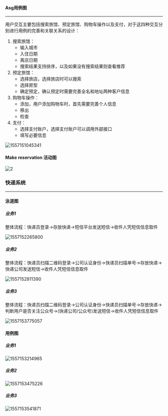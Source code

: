 #### Asg用例图

------

用户交互主要包括搜索旅馆、预定旅馆、购物车操作以及支付，对于这四种交互分别进行用例的完善和关联关系的设计：

1. 搜索旅馆：
   - 输入城市
   - 入住日期
   - 离店日期
   - 搜索结果支持排序，以及如果没有搜索结果则查看推荐
2. 预定旅馆：
   - 选择旅店，选择旅店时可以搜索
   - 选择房型
   - 确定预定，确认预定时需要完善全名和地址两种客户信息
3. 购物车操作：
   - 添加，用户添加购物车时，首先需要完善个人信息
   - 移出
   - 检查
4. 支付：
   - 选择支付账户，选择支付账户可以调用外部接口
   - 填写必要信息

![1557151045341](C:\Users\hp-pc\AppData\Roaming\Typora\typora-user-images\1557151045341.png)

#### Make reservation 活动图

![2](https://wyxwyx46941930.github.io/2019/04/30/%E7%B3%BB%E7%BB%9F%E5%88%86%E6%9E%90HW7/2.jpg)

### 快递系统

------

#### 泳道图

##### 业务1

整体流程：快递员登录->存放快递->短信平台发送短信->收件人凭短信信息取件

![1557152265800](C:\Users\hp-pc\AppData\Roaming\Typora\typora-user-images\1557152265800.png)

##### 业务2

整体流程：快递员扫描二维码登录->公司认证身份->快递员扫描单号->存放快递->快递公司发送短信->收件人凭短信信息取件

![1557152811390](C:\Users\hp-pc\AppData\Roaming\Typora\typora-user-images\1557152811390.png)

##### 业务3

整体流程：快递员扫描二维码登录->公司认证身份->快递员扫描单号->存放快递->判断用户是否关注公众号->(快递公司/公众号)发送短信->收件人凭短信信息取件

![1557153775057](C:\Users\hp-pc\AppData\Roaming\Typora\typora-user-images\1557153775057.png)

#### 用例图

##### 业务1

![1557153214965](C:\Users\hp-pc\AppData\Roaming\Typora\typora-user-images\1557153214965.png)

##### 业务2

![1557153475226](C:\Users\hp-pc\AppData\Roaming\Typora\typora-user-images\1557153475226.png)

##### 业务3

![1557153541871](C:\Users\hp-pc\AppData\Roaming\Typora\typora-user-images\1557153541871.png)
